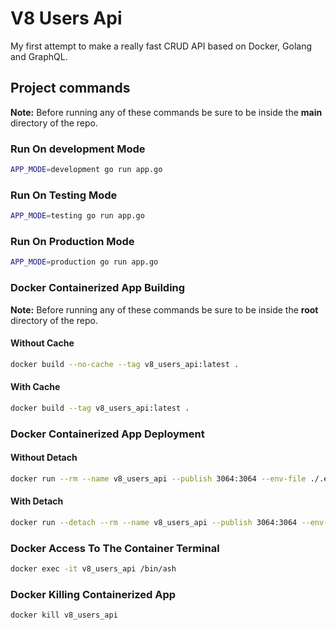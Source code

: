 # V8 Users Api

My first attempt to make a really fast CRUD API based on Docker, Golang and GraphQL.

## Project commands

**Note:** Before running any of these commands be sure to be inside the **main** directory of the repo.

### Run On development Mode

```bash
APP_MODE=development go run app.go
```

### Run On Testing Mode

```bash
APP_MODE=testing go run app.go
```

### Run On Production Mode

```bash
APP_MODE=production go run app.go
```

### Docker Containerized App Building

**Note:** Before running any of these commands be sure to be inside the **root** directory of the repo.

#### Without Cache

```bash
docker build --no-cache --tag v8_users_api:latest .
```

#### With Cache

```bash
docker build --tag v8_users_api:latest .
```

### Docker Containerized App Deployment

#### Without Detach

```bash
docker run --rm --name v8_users_api --publish 3064:3064 --env-file ./.env --env APP_PORT=3064 --env APP_MODE=production v8_users_api:latest
```

#### With Detach

```bash
docker run --detach --rm --name v8_users_api --publish 3064:3064 --env-file ./.env --env APP_PORT=3064 --env APP_MODE=production v8_users_api:latest
```

### Docker Access To The Container Terminal

```bash
docker exec -it v8_users_api /bin/ash
```

### Docker Killing Containerized App

```bash
docker kill v8_users_api
```
